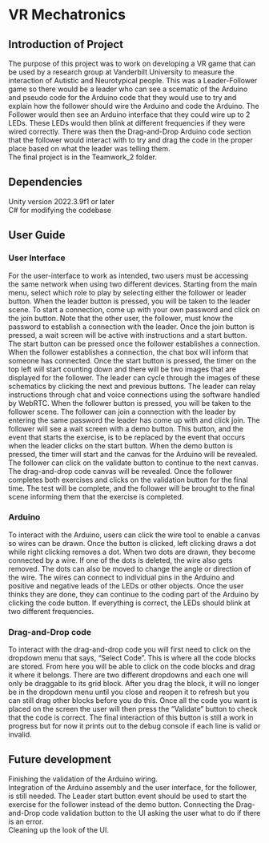 # VR Mechatronics

## Introduction of Project
The purpose of this project was to work on developing a VR game that can be used by a research group at Vanderbilt University to measure the interaction of Autistic and Neurotypical people. 
This was a Leader-Follower game so there would be a leader who can see a scematic of the Arduino and pseudo code for the Arduino code that they would use to try and explain how the follower should wire the Arduino and code the Arduino.
The Follower would then see an Arduino interface that they could wire up to 2 LEDs. These LEDs would then blink at different frequencies if they were wired correctly.
There was then the Drag-and-Drop Arduino code section that the follower would interact with to try and drag the code in the proper place based on what the leader was telling them.   
The final project is in the Teamwork_2 folder.

## Dependencies
Unity version 2022.3.9f1 or later  
C# for modifying the codebase  

## User Guide  
### User Interface
For the user-interface to work as intended, two users must be accessing the same network when using two different devices. Starting from the main menu, select which role to play by selecting either the follower or leader button.
  When the leader button is pressed, you will be taken to the leader scene. To start a connection, come up with your own password and click on the join button. Note that the other user, the follower, must know the password to establish a connection with the leader. Once the join button is pressed, a wait screen will be active with instructions and a start button. The start button can be pressed once the follower establishes a connection. When the follower establishes a connection, the chat box will inform that someone has connected. Once the start button is pressed, the timer on the top left will start counting down and there will be two images that are displayed for the follower. The leader can cycle through the images of these schematics by clicking the next and previous buttons. The leader can relay instructions through chat and voice connections using the software handled by WebRTC.
  When the follower button is pressed, you will be taken to the follower scene. The follower can join a connection with the leader by entering the same password the leader has come up with and click join. The follower will see a wait screen with a demo button. This button, and the event that starts the exercise, is to be replaced by the event that occurs when the leader clicks on the start button. When the demo button is pressed, the timer will start and the canvas for the Arduino will be revealed. The follower can click on the validate button to continue to the next canvas. The drag-and-drop code canvas will be revealed. Once the follower completes both exercises and clicks on the validation button for the final time. The test will be complete, and the follower will be brought to the final scene informing them that the exercise is completed.

### Arduino
To interact with the Arduino, users can click the wire tool to enable a canvas so wires can be drawn. Once the button is clicked, left clicking draws a dot while right clicking removes a dot. When two dots are drawn, they become connected by a wire. If one of the dots is deleted, the wire also gets removed. The dots can also be moved to change the angle or direction of the wire. The wires can connect to individual pins in the Arduino and positive and negative leads of the LEDs or other objects. Once the user thinks they are done, they can continue to the coding part of the Arduino by clicking the code button. If everything is correct, the LEDs should blink at two different frequencies. 
### Drag-and-Drop code
To interact with the drag-and-drop code you will first need to click on the dropdown menu that says, “Select Code”. This is where all the code blocks are stored. From here you will be able to click on the code blocks and drag it where it belongs. There are two different dropdowns and each one will only be draggable to its grid block. After you drag the block, it will no longer be in the dropdown menu until you close and reopen it to refresh but you can still drag other blocks before you do this. Once all the code you want is placed on the screen the user will then press the “Validate” button to check that the code is correct. The final interaction of this button is still a work in progress but for now it prints out to the debug console if each line is valid or invalid.  

## Future development  
Finishing the validation of the Arduino wiring.  
Integration of the Arduino assembly and the user interface, for the follower, is still needed. 
The Leader start button event should be used to start the exercise for the follower instead of the demo button. 
Connecting the Drag-and-Drop code validation button to the UI asking the user what to do if there is an error.  
Cleaning up the look of the UI.  
